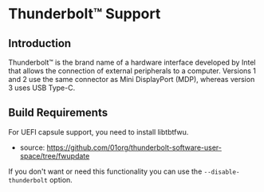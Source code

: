 Thunderbolt™ Support
====================

Introduction
------------

Thunderbolt™ is the brand name of a hardware interface developed by Intel that
allows the connection of external peripherals to a computer.
Versions 1 and 2 use the same connector as Mini DisplayPort (MDP), whereas
version 3 uses USB Type-C.

Build Requirements
------------------

For UEFI capsule support, you need to install libtbtfwu.
* source:		https://github.com/01org/thunderbolt-software-user-space/tree/fwupdate

If you don't want or need this functionality you can use the
`--disable-thunderbolt` option.
